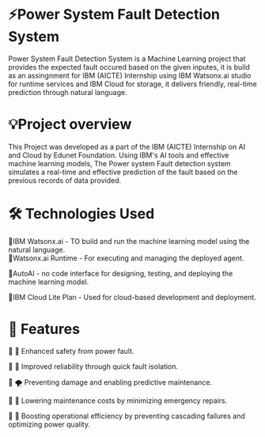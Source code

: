 # ⚡Power System Fault Detection System

Power System Fault Detection System is a Machine Learning project that provides the expected fault occured based on the given inputes, it is build as an assingnment for IBM (AICTE) Internship using IBM Watsonx.ai studio for runtime services and IBM Cloud for storage, it delivers friendly, real-time prediction through natural language.

# 💡Project overview

This Project was developed as a part of the IBM (AICTE) Internship on AI and Cloud by Edunet Foundation. Using IBM's AI tools and effective machine learning models, The Power system Fault detection system simulates a real-time and effective prediction of the fault based on the previous records of data provided.

# 🛠️ Technologies Used

💠IBM Watsonx.ai - TO build and run the machine learning model using the natural language.                                                                                      
💠Watsonx.ai Runtime - For executing and managing the deployed agent.

💠AutoAI - no code interface for designing, testing, and deploying the machine learning model.

💠IBM Cloud Lite Plan - Used for cloud-based development and deployment.

# 🚀 Features

💠 🦺 Enhanced safety from power fault.

💠 🏃 Improved reliability through quick fault isolation.

💠 🌪️ Preventing damage and enabling predictive maintenance.

💠 💸 Lowering maintenance costs by minimizing emergency repairs.

💠 🔋 Boosting operational efficiency by preventing cascading failures and optimizing power quality.





